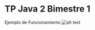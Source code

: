 # TP Java 2 Bimestre 1 

Ejemplo de Funcionamiento
![alt text](https://i.gyazo.com/2af1899d80eda2c41c896eaa86632bb2.gif)
